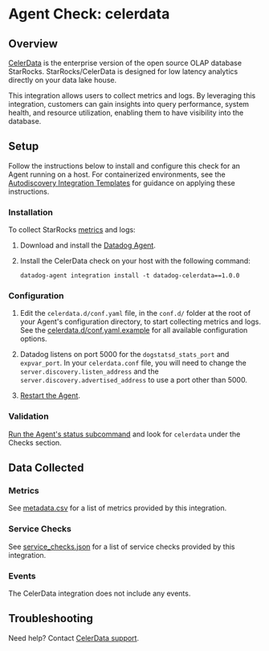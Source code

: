 # Agent Check: celerdata

## Overview

[CelerData][1] is the enterprise version of the open source OLAP database StarRocks.  StarRocks/CelerData is designed for low latency analytics directly on your data lake house.

This integration allows users to collect metrics and logs. By leveraging this integration, customers can gain insights into query performance, system health, and resource utilization, enabling them to have visibility into the database.

## Setup

Follow the instructions below to install and configure this check for an Agent running on a host. For containerized environments, see the [Autodiscovery Integration Templates][2] for guidance on applying these instructions.

### Installation

To collect StarRocks [metrics][9] and logs:

1. Download and install the [Datadog Agent][8].
2. Install the CelerData check on your host with the following command:

   ```shell
   datadog-agent integration install -t datadog-celerdata==1.0.0
   ```

### Configuration

1. Edit the `celerdata.d/conf.yaml` file, in the `conf.d/` folder at the root of your Agent's configuration directory, to start collecting metrics and logs. See the [celerdata.d/conf.yaml.example][3] for all available configuration options.

2. Datadog listens on port 5000 for the `dogstatsd_stats_port` and `expvar_port`. In your `celerdata.conf` file, you will need to change the `server.discovery.listen_address` and the `server.discovery.advertised_address` to use a port other than 5000.

3. [Restart the Agent][4].

### Validation

[Run the Agent's status subcommand][5] and look for `celerdata` under the Checks section.

## Data Collected

### Metrics

See [metadata.csv][6] for a list of metrics provided by this integration.

### Service Checks

See [service_checks.json][10] for a list of service checks provided by this integration.

### Events

The CelerData integration does not include any events.

## Troubleshooting

Need help? Contact [CelerData support][7].

[1]: https://celerdata.com/
[2]: https://docs.datadoghq.com/agent/autodiscovery/integrations
[3]: https://github.com/DataDog/integrations-extras/blob/master/celerdata/datadog_checks/celerdata/data/conf.yaml.example
[4]: https://docs.datadoghq.com/agent/guide/agent-commands/#start-stop-and-restart-the-agent
[5]: https://docs.datadoghq.com/agent/guide/agent-commands/#agent-status-and-information
[6]: https://github.com/DataDog/integrations-extras/blob/master/celerdata/metadata.csv
[7]: mailto:support@celerdata.com
[8]: https://app.datadoghq.com/account/settings/agent/latest
[9]: https://docs.starrocks.io/docs/administration/metrics/ 
[10]: https://github.com/DataDog/integrations-extras/blob/master/celerdata/service_checks.json